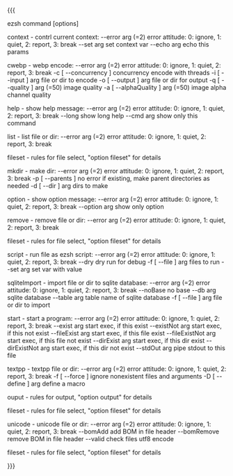 {{{

ezsh command [options]

context - contrl current context:
  --error arg (=2)      error attitude:
                        0: ignore, 1: quiet, 2: report, 3: break
  --set arg             set context var
  --echo arg            echo this params


cwebp - webp encode:
  --error arg (=2)                error attitude:
                                  0: ignore, 1: quiet, 2: report, 3: break
  -c [ --concurrency ]            concurrency encode with threads
  -i [ --input ] arg              file or dir to encode
  -o [ --output ] arg             file or dir for output
  -q [ --quality ] arg (=50)      image quality
  -a [ --alphaQuality ] arg (=50) image alpha channel quality


help - show help message:
  --error arg (=2)      error attitude:
                        0: ignore, 1: quiet, 2: report, 3: break
  --long                show long help
  --cmd arg             show only this command


list - list file or dir:
  --error arg (=2)      error attitude:
                        0: ignore, 1: quiet, 2: report, 3: break

  fileset - rules for file select, "option fileset" for details



mkdir - make dir:
  --error arg (=2)      error attitude:
                        0: ignore, 1: quiet, 2: report, 3: break
  -p [ --parents ]      no error if existing, make parent directories as needed
  -d [ --dir ] arg      dirs to make


option - show option message:
  --error arg (=2)      error attitude:
                        0: ignore, 1: quiet, 2: report, 3: break
  --option arg          show only option


remove - remove file or dir:
  --error arg (=2)      error attitude:
                        0: ignore, 1: quiet, 2: report, 3: break

  fileset - rules for file select, "option fileset" for details



script - run file as ezsh script:
  --error arg (=2)      error attitude:
                        0: ignore, 1: quiet, 2: report, 3: break
  --dry                 dry run for debug
  -f [ --file ] arg     files to run
  --set arg             set var with value


sqliteImport - import file or dir to sqlite database:
  --error arg (=2)      error attitude:
                        0: ignore, 1: quiet, 2: report, 3: break
  --noBase              no base
  --db arg              sqlite database
  --table arg           table name of sqlite database
  -f [ --file ] arg     file or dir to import


start - start a program:
  --error arg (=2)      error attitude:
                        0: ignore, 1: quiet, 2: report, 3: break
  --exist arg           start exec, if this exist
  --existNot arg        start exec, if this not exist
  --fileExist arg       start exec, if this file exist
  --fileExistNot arg    start exec, if this file not exist
  --dirExist arg        start exec, if this dir exist
  --dirExistNot arg     start exec, if this dir not exist
  --stdOut arg          pipe stdout to this file


textpp - textpp file or dir:
  --error arg (=2)      error attitude:
                        0: ignore, 1: quiet, 2: report, 3: break
  -f [ --force ]        ignore nonexistent files and arguments
  -D [ --define ] arg   define a macro

  ouput - rules for output, "option output" for details


  fileset - rules for file select, "option fileset" for details



unicode - unicode file or dir:
  --error arg (=2)      error attitude:
                        0: ignore, 1: quiet, 2: report, 3: break
  --bomAdd              add BOM in file header
  --bomRemove           remove BOM in file header
  --valid               check files utf8 encode

  fileset - rules for file select, "option fileset" for details



}}}
